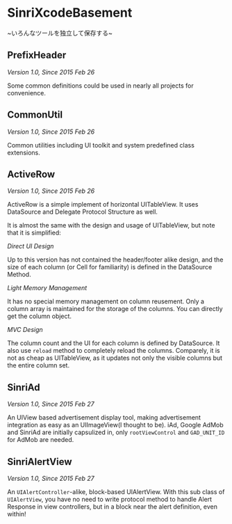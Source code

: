 # SinriXcodeBasement
~いろんなツールを独立して保存する~

## PrefixHeader

_Version 1.0, Since 2015 Feb 26_

Some common definitions could be used in nearly all projects for convenience.

## CommonUtil

_Version 1.0, Since 2015 Feb 26_

Common utilities including UI toolkit and system predefined class extensions.

## ActiveRow

_Version 1.0, Since 2015 Feb 26_

ActiveRow is a simple implement of horizontal UITableView. It uses DataSource and Delegate Protocol Structure as well.

It is almost the same with the design and usage of UITableView, but note that it is simplified:

*Direct UI Design*

Up to this version has not contained the header/footer alike design, and the size of each column (or Cell for familiarity) is defined in the DataSource Method.

*Light Memory Management*

It has no special memory management on column reusement. Only a column array is maintained for the storage of the columns. You can directly get the column object.

*MVC Design*

The column count and the UI for each column is defined by DataSource. It also use `reload` method to completely reload the columns. Comparely, it is not as cheap as UITableView, as it updates not only the visible columns but the entire column set.

## SinriAd

_Version 1.0, Since 2015 Feb 27_

An UIView based advertisement display tool, making advertisement integration as easy as an UIImageView(I thought to be). iAd, Google AdMob and SinriAd are initially capsulized in, only `rootViewControl` and `GAD_UNIT_ID` for AdMob are needed.

## SinriAlertView

_Version 1.0, Since 2015 Feb 27_

An `UIAlertController`-alike, block-based UIAlertView. With this sub class of `UIAlertView`, you have no need to write protocol method to handle Alert Response in view controllers, but in a block near the alert definition, even within!